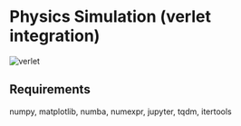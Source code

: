 # Physics Simulation (verlet integration)

![verlet](sim.gif)

## Requirements

numpy, matplotlib, numba, numexpr, jupyter, tqdm, itertools